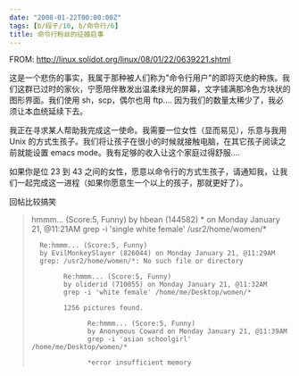 ```yaml
---
date: "2008-01-22T00:00:00Z"
tags: [b/段子/10, b/命令行/6]
title: 命令行粉丝的征婚启事
---
```


FROM: http://linux.solidot.org/linux/08/01/22/0639221.shtml

这是一个悲伤的事实，我属于那种被人们称为"命令行用户"的即将灭绝的种族。我们这群已过时的家伙，宁愿陪伴散发出温柔绿光的屏幕，文字铺满那冷色方块状的图形界面。我们使用 sh，scp，偶尔也用 ftp.... 因为我们的数量太稀少了，我必须让本血统延续下去。

我正在寻求某人帮助我完成这一使命。我需要一位女性（显而易见），乐意与我用 Unix 的方式生孩子。我们将让孩子在很小的时候就接触电脑，在其它孩子阅读之前就能设置 emacs mode。我有足够的收入让这个家庭过得舒服....

如果你是位 23 到 43 之间的女性，愿意以命令行的方式生孩子，请通知我，让我们一起完成这一进程（如果你愿意生一个以上的孩子，那就更好了）。

回帖比较搞笑

> hmmm... (Score:5, Funny)
> by hbean (144582) * on Monday January 21, @11:21AM
> grep -i 'single white female' /usr2/home/women/*
> 
>       Re:hmmm... (Score:5, Funny)
>       by EvilMonkeySlayer (826044) on Monday January 21, @11:29AM
>       grep: /usr2/home/women/*: No such file or directory
>
>             Re:hmmm... (Score:5, Funny)
>             by oliderid (710055) on Monday January 21, @11:32AM
>             grep -i 'white female' /home/me/Desktop/women/*
>
>             1256 pictures found.
>
>                   Re:hmmm... (Score:5, Funny)
>                   by Anonymous Coward on Monday January 21, @11:39AM
>                   grep -i 'asian schoolgirl' /home/me/Desktop/women/*
>
>                   *error insufficient memory
